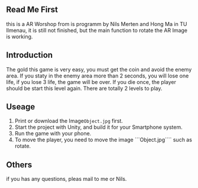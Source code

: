 ## Read Me First

this is a AR Worshop from is programm by Nils Merten and Hong Ma in TU Ilmenau, it is still not finished, but the main function to rotate the AR Image is working.

## Introduction
The gold this game is very easy, you must get the coin and avoid the enemy area. If you staty in the enemy area more than 2 seconds, you will lose one life, if you lose 3 life, the game will be over. If you die once, the player should be start this level again. There are totally 2 levels to play.

## Useage
1. Print or download the Image```Object.jpg``` first.
2. Start the project with Unity, and build it for your Smartphone system.
3. Run the game with your phone.
4. To move the player, you need to move the image ```Object.jpg```` such as rotate.

## Others
if you has any questions, pleas mail to me or Nils.



